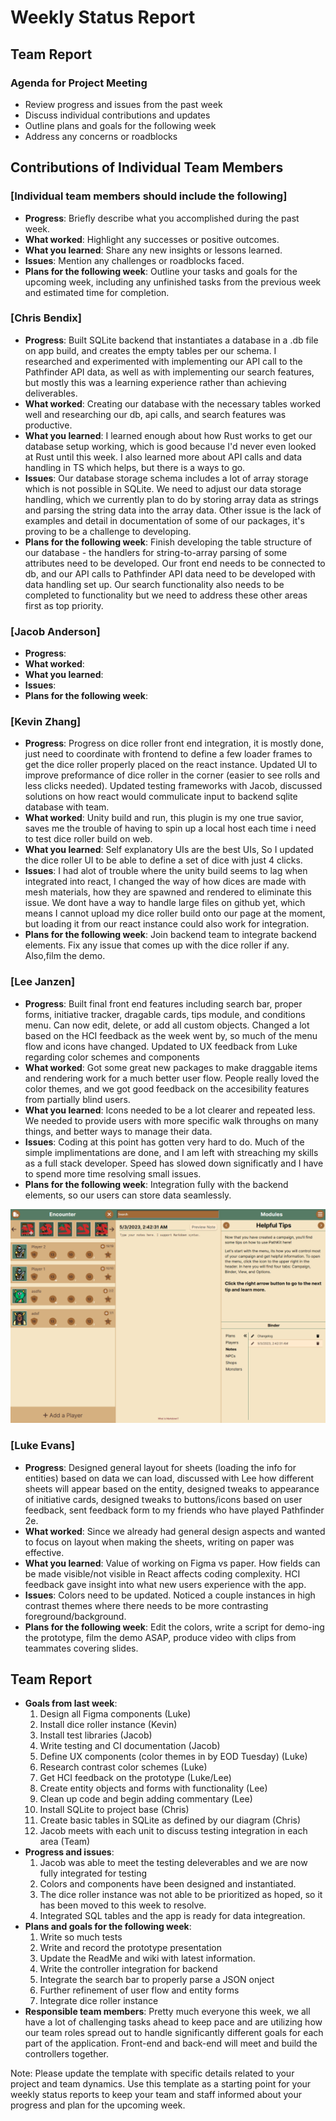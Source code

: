 # Weekly Status Report

## Team Report

### Agenda for Project Meeting

- Review progress and issues from the past week
- Discuss individual contributions and updates
- Outline plans and goals for the following week
- Address any concerns or roadblocks

## Contributions of Individual Team Members

### [Individual team members should include the following]

- **Progress**: Briefly describe what you accomplished during the past week.
- **What worked**: Highlight any successes or positive outcomes.
- **What you learned**: Share any new insights or lessons learned.
- **Issues**: Mention any challenges or roadblocks faced.
- **Plans for the following week**: Outline your tasks and goals for the upcoming week, including any unfinished tasks from the previous week and estimated time for completion.

### [Chris Bendix]

- **Progress**: Built SQLite backend that instantiates a database in a .db file on app build, and creates the empty tables per our schema. I researched and experimented with implementing our API call to the Pathfinder API data, as well as with implementing our search features, but mostly this was a learning experience rather than achieving deliverables. 
- **What worked**: Creating our database with the necessary tables worked well and researching our db, api calls, and search features was productive. 
- **What you learned**: I learned enough about how Rust works to get our database setup working, which is good because I'd never even looked at Rust until this week. I also learned more about API calls and data handling in TS which helps, but there is a ways to go. 
- **Issues**: Our database storage schema includes a lot of array storage which is not possible in SQLite. We need to adjust our data storage handling, which we currently plan to do by storing array data as strings and parsing the string data into the array data. Other issue is the lack of examples and detail in documentation of some of our packages, it's proving to be a challenge to developing.
- **Plans for the following week**: Finish developing the table structure of our database - the handlers for string-to-array parsing of some attributes need to be developed. Our front end needs to be connected to db, and our API calls to Pathfinder API data need to be developed with data handling set up. Our search functionality also needs to be completed to functionality but we need to address these other areas first as top priority. 

### [Jacob Anderson]

- **Progress**:
- **What worked**:
- **What you learned**:
- **Issues**:
- **Plans for the following week**:

### [Kevin Zhang]

- **Progress**: Progress on dice roller front end integration, it is mostly done, just need to coordinate with frontend to define a few loader frames to get the dice roller properly placed on the react instance. Updated UI to improve preformance of dice roller in the corner (easier to see rolls and less clicks needed). Updated testing frameworks with Jacob, discussed solutions on how react would commulicate input to backend sqlite database with team.
- **What worked**: Unity build and run, this plugin is my one true savior, saves me the trouble of having to spin up a local host each time i need to test dice roller build on web. 
- **What you learned**: Self explanatory UIs are the best UIs, So I updated the dice roller UI to be able to define a set of dice with just 4 clicks.
- **Issues**: I had alot of trouble where the unity build seems to lag when integrated into react, I changed the way of how dices are made with mesh materials, how they are spawned and rendered to eliminate this issue. We dont have a way to handle large files on github yet, which means I cannot upload my dice roller build onto our page at the moment, but loading it from our react instance could also work for integration.
- **Plans for the following week**: Join backend team to integrate backend elements. Fix any issue that comes up with the dice roller if any. Also,film the demo.

### [Lee Janzen]

- **Progress**: Built final front end features including search bar, proper forms, initiative tracker, dragable cards, tips module, and conditions menu. Can now edit, delete, or add all custom objects. Changed a lot based on the HCI feedback as the week went by, so much of the menu flow and icons have changed. Updated to UX feedback from Luke regarding color schemes and components
- **What worked**: Got some great new packages to make draggable items and rendering work for a much better user flow. People really loved the color themes, and we got good feedback on the accesibility features from partially blind users. 
- **What you learned**: Icons needed to be a lot clearer and repeated less. We needed to provide users with more specific walk throughs on many things, and better ways to manage their data.
- **Issues**: Coding at this point has gotten very hard to do. Much of the simple implimentations are done, and I am left with streaching my skills as a full stack developer. Speed has slowed down significatly and I have to spend more time resolving small issues.
- **Plans for the following week**: Integration fully with the backend elements, so our users can store data seamlessly.

![Screenshot](../assets/PathKitAlpha.png)

### [Luke Evans]

- **Progress**: Designed general layout for sheets (loading the info for entities) based on data we can load, discussed with Lee how different sheets will appear based on the entity, designed tweaks to appearance of initiative cards, designed tweaks to buttons/icons based on user feedback, sent feedback form to my friends who have played Pathfinder 2e.
- **What worked**: Since we already had general design aspects and wanted to focus on layout when making the sheets, writing on paper was effective. 
- **What you learned**: Value of working on Figma vs paper. How fields can be made visible/not visible in React affects coding complexity. HCI feedback gave insight into what new users experience with the app.
- **Issues**: Colors need to be updated. Noticed a couple instances in high contrast themes where there needs to be more contrasting foreground/background.
- **Plans for the following week**: Edit the colors, write a script for demo-ing the prototype, film the demo ASAP, produce video with clips from teammates covering slides.

## Team Report

- **Goals from last week**:
  1. Design all Figma components (Luke)
  2. Install dice roller instance (Kevin)
  3. Install test libraries (Jacob)
  4. Write testing and CI documentation (Jacob)
  5. Define UX components (color themes in by EOD Tuesday) (Luke)
  6. Research contrast color schemes (Luke)
  7. Get HCI feedback on the prototype (Luke/Lee)
  8. Create entity objects and forms with functionality (Lee)
  9. Clean up code and begin adding commentary (Lee)
  10. Install SQLite to project base (Chris)
  11. Create basic tables in SQLite as defined by our diagram (Chris)
  12. Jacob meets with each unit to discuss testing integration in each area (Team)
- **Progress and issues**:
  1. Jacob was able to meet the testing deleverables and we are now fully integrated for testing
  2. Colors and components have been designed and instantiated.
  3. The dice roller instance was not able to be prioritized as hoped, so it has been moved to this week to resolve.
  4. Integrated SQL tables and the app is ready for data integreation.
- **Plans and goals for the following week**:
  1. Write so much tests
  2. Write and record the prototype presentation
  3. Update the ReadMe and wiki with latest information.
  4. Write the controller integration for backend
  5. Integrate the search bar to properly parse a JSON onject
  6. Further refinement of user flow and entity forms
  7. Integrate dice roller instance
- **Responsible team members**:
     Pretty much everyone this week, we all have a lot of challenging tasks ahead to keep pace and are utilizing how our team roles spread out to handle significantly different goals for each part of the application. Front-end and back-end will meet and build the controllers together.

Note: Please update the template with specific details related to your project and team dynamics. Use this template as a starting point for your weekly status reports to keep your team and staff informed about your progress and plan for the upcoming week.
